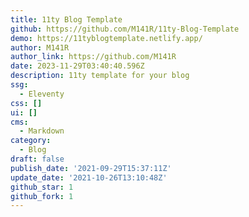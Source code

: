 ```yaml
---
title: 11ty Blog Template
github: https://github.com/M141R/11ty-Blog-Template
demo: https://11tyblogtemplate.netlify.app/
author: M141R
author_link: https://github.com/M141R
date: 2023-11-29T03:40:40.596Z
description: 11ty template for your blog
ssg:
  - Eleventy
css: []
ui: []
cms:
  - Markdown
category:
  - Blog
draft: false
publish_date: '2021-09-29T15:37:11Z'
update_date: '2021-10-26T13:10:48Z'
github_star: 1
github_fork: 1
---
```

